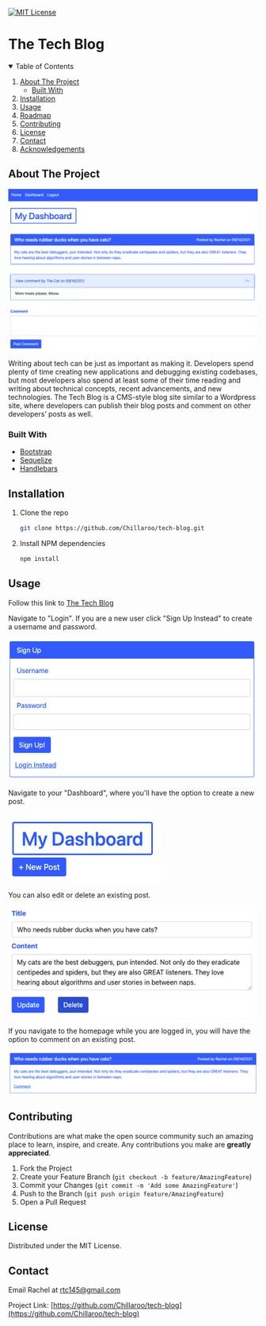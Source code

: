 
[![MIT License][license-shield]][license-url]

# The Tech Blog

<!-- TABLE OF CONTENTS -->
<details open="open">
  <summary>Table of Contents</summary>
  <ol>
    <li>
      <a href="#about-the-project">About The Project</a>
      <ul>
        <li><a href="#built-with">Built With</a></li>
      </ul>
    </li>
    <li>
      <a href="#installation">Installation</a>
    </li>
    <li><a href="#usage">Usage</a></li>
    <li><a href="#roadmap">Roadmap</a></li>
    <li><a href="#contributing">Contributing</a></li>
    <li><a href="#license">License</a></li>
    <li><a href="#contact">Contact</a></li>
    <li><a href="#acknowledgements">Acknowledgements</a></li>
  </ol>
</details>



<!-- ABOUT THE PROJECT -->
## About The Project

![Tech Blog Screen Shot][product-screenshot]

Writing about tech can be just as important as making it. Developers spend plenty of time creating new applications and debugging existing codebases, but most developers also spend at least some of their time reading and writing about technical concepts, recent advancements, and new technologies. The Tech Blog is a CMS-style blog site similar to a Wordpress site, where developers can publish their blog posts and comment on other developers’ posts as well.

### Built With

* [Bootstrap](https://getbootstrap.com)
* [Sequelize](https://sequelize.org/)
* [Handlebars](https://handlebarsjs.com/)

<!-- GETTING STARTED -->

## Installation

1. Clone the repo
   ```sh
   git clone https://github.com/Chillaroo/tech-blog.git
   ```
2. Install NPM dependencies
   ```sh
   npm install
   ```

<!-- USAGE EXAMPLES -->
## Usage

Follow this link to [The Tech Blog](https://stormy-woodland-03331.herokuapp.com)

Navigate to "Login". If you are a new user click "Sign Up Instead" to create a username and password.

![Tech Blog Screen Shot][signup-screenshot]

Navigate to your "Dashboard", where you'll have the option to create a new post.

![Tech Blog Screen Shot][dashboard-screenshot]

You can also edit or delete an existing post.

![Tech Blog Screen Shot][edit-screenshot]

If you navigate to the homepage while you are logged in, you will have the option to comment on an existing post.

![Tech Blog Screen Shot][comment-screenshot]

<!-- CONTRIBUTING -->
## Contributing

Contributions are what make the open source community such an amazing place to learn, inspire, and create. Any contributions you make are **greatly appreciated**.

1. Fork the Project
2. Create your Feature Branch (`git checkout -b feature/AmazingFeature`)
3. Commit your Changes (`git commit -m 'Add some AmazingFeature'`)
4. Push to the Branch (`git push origin feature/AmazingFeature`)
5. Open a Pull Request



<!-- LICENSE -->
## License

Distributed under the MIT License.


<!-- CONTACT -->
## Contact

Email Rachel at rtc145@gmail.com

Project Link: [https://github.com/Chillaroo/tech-blog](https://github.com/Chillaroo/tech-blog)


<!-- MARKDOWN LINKS & IMAGES -->
[license-shield]: https://img.shields.io/github/license/othneildrew/Best-README-Template.svg?style=for-the-badge
[license-url]: https://github.com/othneildrew/Best-README-Template/blob/master/LICENSE.txt
[product-screenshot]: images/screenshot.png
[signup-screenshot]: images/signup-screenshot.png
[dashboard-screenshot]: images/dashboard-screenshot.png
[edit-screenshot]: images/edit-screenshot.png
[comment-screenshot]: images/comment-screenshot.png

